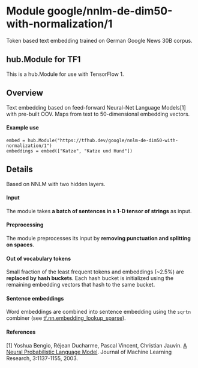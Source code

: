 # Module google/&zwnj;nnlm-de-dim50-with-normalization/1
Token based text embedding trained on German Google News
30B corpus.

<!-- dataset: Google News -->
<!-- asset-path: legacy -->
<!-- language: de -->
<!-- module-type: text-embedding -->
<!-- network-architecture: NNLM -->
<!-- fine-tunable: true -->
<!-- format: hub -->


## hub.Module for TF1

This is a hub.Module for use with TensorFlow 1.

## Overview

Text embedding based on feed-forward Neural-Net Language Models[1] with
pre-built OOV. Maps from text to 50-dimensional embedding vectors.

#### Example use
```
embed = hub.Module("https://tfhub.dev/google/nnlm-de-dim50-with-normalization/1")
embeddings = embed(["Katze", "Katze und Hund"])
```

## Details
Based on NNLM with two hidden layers.

#### Input
The module takes **a batch of sentences in a 1-D tensor of strings** as input.

#### Preprocessing
The module preprocesses its input by **removing punctuation and splitting on spaces**.

#### Out of vocabulary tokens
Small fraction of the least frequent tokens and embeddings (~2.5%) are
**replaced by hash buckets**. Each hash bucket is initialized using the remaining
embedding vectors that hash to the same bucket.

#### Sentence embeddings
Word embeddings are combined into sentence embedding using the `sqrtn` combiner
(see [tf.nn.embedding_lookup_sparse](https://www.tensorflow.org/api_docs/python/tf/nn/embedding_lookup_sparse)).

#### References
[1] Yoshua Bengio, Réjean Ducharme, Pascal Vincent, Christian Jauvin.
[A Neural Probabilistic Language Model](http://www.jmlr.org/papers/volume3/bengio03a/bengio03a.pdf).
Journal of Machine Learning Research, 3:1137-1155, 2003.
